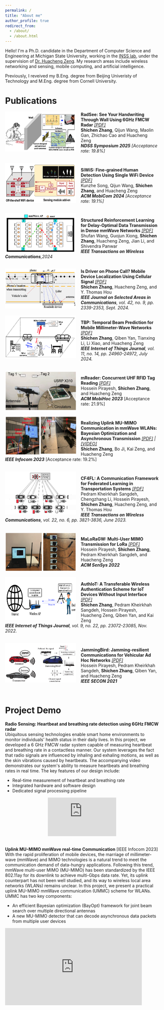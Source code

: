 ```yaml
---
permalink: /
title: "About me"
author_profile: true
redirect_from: 
  - /about/
  - /about.html
---
```


Hello! I'm a Ph.D. candidate in the Department of Computer Science and Engineering at Michigan State University, working in the [INSS lab](https://inss.egr.msu.edu), under the supervision of [Dr. Huacheng Zeng](https://inss.egr.msu.edu/team.html). My research areas include wireless networking and sensing, mobile computing, and artificial intelligence.  

Previously, I reveived my B.Eng. degree from Beijing Univeristy of Technology and M.Eng. degree from Cornell University. 

  
Publications 
======
<img src="/images/Radsee_teaser.png" align="left" style="vertical-align: middle; width: 233px; height: 130px;  margin-right: 15px;">

<b>RadSee: See Your Handwriting Through Wall Using 6GHz FMCW Radar</b> <I>[[PDF]](/files/Shichen25_NDSS_Radsee.pdf)</i><br>
<b>Shichen Zhang</b>, Qijun Wang, Maolin Gan, Zhichao Cao and Huacheng Zeng<br>
<I><b>NDSS Symposium 2025</b> \[Acceptance rate: 19.8%\]</i> <br>

<br clear="left">

<img src="/images/Swis_teaser.png" align="left" style="vertical-align: middle; width: 233px; height: 130px;  margin-right: 15px;">

<b>SiWiS: Fine-grained Human Detection Using Single WiFi Device</b> <I>[[PDF]](/files/mobicom24-final.pdf)</i><br>
Kunzhe Song, Qijun Wang, <b>Shichen Zhang</b>, and Huacheng Zeng<br>
<I><b>ACM MobiCom 2024</b> \[Acceptance rate: 19.1%\]</i> <br>

<br clear="left">

<img src="/images/Rinf_teaser.png" align="left" style="vertical-align: middle; width: 233px; height: 130px;  margin-right: 15px; ">

<b>Structured Reinforcement Learning for Delay-Optimal Data Transmission in Dense mmWave
Networks</b> <I>[[PDF]](/files/RL_Dense_mmWave_IEEE_TWC_2024.pdf)</i><br>
Shufan Wang, Guojun Xiong, <b>Shichen Zhang</b>, Huacheng Zeng, Jian Li, and Shivendra Panwar  
<I><b>IEEE Transactions on Wireless Communications</b>,2024</i> <br>

<br clear="left">

<img src="/images/PhoneLoc_teaser.png" align="left" style="vertical-align: middle; width: 233px; height: 130px; margin-right: 15px;">
<b>Is Driver on Phone Call? Mobile Device Localization Using Cellular Signal</b> <i><a href="/files/Shichen24_JSAC_PhoLoc.pdf">[PDF]</a></i><br>
<b>Shichen Zhang</b>, Huacheng Zeng, and Y. Thomas Hou<br>
<i><b>IEEE Journal on Selected Areas in Communications</b>, vol. 42, no. 9, pp. 2339-2353, Sept. 2024.</i><br>

<br clear="left">

<img src="/images/TBP_teaser.png" align="left" style="vertical-align: middle; width: 233px; height: 140px; margin-right: 15px;">

<b>TBP: Temporal Beam Prediction for Mobile Millimeter-Wave Networks</b> <i><a href="/files/tbp_shichen2024.pdf">[PDF]</a></i><br>
<b>Shichen Zhang</b>, Qiben Yan, Tianxing Li, Li Xiao, and Huacheng Zeng<br>
<i><b>IEEE Internet of Things Journal</b>, vol. 11, no. 14, pp. 24960-24972, July 2024.</i><br>

<br clear="left">

<img src="/images/mReader_teaser.png" align="left" style="vertical-align: middle; width: 233px; height: 130px; margin-right: 15px;">

<b>mReader: Concurrent UHF RFID Tag Reading</b> <i><a href="/files/mreader2023.pdf">[PDF]</a></i><br>
Hossein Pirayesh, <b>Shichen Zhang</b>, and Huacheng Zeng<br>
<i><b>ACM MobiHoc 2023</b></i> [Acceptance rate: 21.9%]<br>

<br clear="left">

<img src="/images/Beamforming_teaser.png" align="left" style="vertical-align: middle; width: 233px; height: 130px; margin-right: 15px;">

<b>Realizing Uplink MU-MIMO Communication in mmWave WLANs: Bayesian Optimization and Asynchronous Transmission</b> <i><a href="/files/shichen23_beamforming_infocom.pdf">[PDF]</a> | <a href="https://youtu.be/Q2Bk7i6O5mg?si=VcKf3Wqf6PIlwBTb">[VIDEO]</a></i><br>
<b>Shichen Zhang</b>, Bo Ji, Kai Zeng, and Huacheng Zeng<br>
<i><b>IEEE Infocom 2023</b></i> [Acceptance rate: 19.2%]<br>

<br clear="left">

<img src="/images/CF4FL_teaser.png" align="left" style="vertical-align: middle; width: 233px; height: 140px; margin-right: 15px;">

<b>CF4FL: A Communication Framework for Federated Learning in Transportation Systems</b> <i><a href="/files/Pedram22_TWC_CF4FL.pdf">[PDF]</a></i><br>
Pedram Kheirkhah Sangdeh, Chengzhang Li, Hossein Pirayesh, <b>Shichen Zhang</b>, Huacheng Zeng, and Y. Thomas Hou<br>
<i><b>IEEE Transactions on Wireless Communications</b>, vol. 22, no. 6, pp. 3821-3836, June 2023.</i><br>

<br clear="left">

<img src="/images/MaLoRaGW_teaser.png" align="left" style="vertical-align: middle; width: 233px; height: 130px; margin-right: 15px;">

<b>MaLoRaGW: Multi-User MIMO Transmission for LoRa</b> <i><a href="/files/Hossein22_Sensys_MaLoRaGW.pdf">[PDF]</a></i><br>
Hossein Pirayesh, <b>Shichen Zhang</b>, Pedram Kheirkhah Sangdeh, and Huacheng Zeng<br>
<i><b>ACM SenSys 2022</b></i><br>

<br clear="left">

<img src="/images/AuthIoT_teaser.png" align="left" style="vertical-align: middle; width: 233px; height: 140px; margin-right: 15px;">

<b>AuthIoT: A Transferable Wireless Authentication Scheme for IoT Devices Without Input Interface</b> <i><a href="/files/Shichen22_JIoT_AuthIoT.pdf">[PDF]</a></i><br>
<b>Shichen Zhang</b>, Pedram Kheirkhah Sangdeh, Hossein Pirayesh, Huacheng Zeng, Qiben Yan, and Kai Zeng<br>
<i><b>IEEE Internet of Things Journal</b>, vol. 9, no. 22, pp. 23072-23085, Nov. 2022.</i><br>

<br clear="left">

<img src="/images/JammingBird_teaser.png" align="left" style="vertical-align: middle; width: 233px; height: 130px; margin-right: 15px;">

<b>JammingBird: Jamming-resilient Communications for Vehicular Ad Hoc Networks</b> <i><a href="/files/Hossein_JammingBird.pdf">[PDF]</a></i><br>
Hossein Pirayesh, Pedram Kheirkhah Sangdeh, <b>Shichen Zhang</b>, Qiben Yan, and Huacheng Zeng<br>
<i><b>IEEE SECON 2021</b></i><br>

<br clear="left">



Project Demo
======
**Radio Sensing: Heartbeat and breathing rate detection using 6GHz FMCW radar**  
Ubiquitous sensing technologies enable smart home environments to monitor individuals' health status in their daily lives. In this project, we developed a 6 GHz FMCW radar system capable of measuring heartbeat and breathing rate in a contactless manner. Our system leverages the fact that radio signals are influenced by inhaling and exhaling motions, as well as the skin vibrations caused by heartbeats. The accompanying video demonstrates our system's ability to measure heartbeats and breathing rates in real time. The key features of our design include:

* Real-time measurement of heartbeat and breathing rate
* Integrated hardware and software design
* Dedicated signal processing pipeline

<div style="text-align: center;">
<iframe width="224" height="126" src="https://www.youtube.com/embed/TeO4zp0u8HI?si=nSz2HQUC85IMfgSU" title="YouTube video player" frameborder="0" allow="accelerometer; autoplay; clipboard-write; encrypted-media; gyroscope; picture-in-picture; web-share" referrerpolicy="strict-origin-when-cross-origin" allowfullscreen></iframe>
</div>

<br>

**Uplink MU-MIMO mmWave real-time Communication** \[IEEE Infocom 2023\]   
With the rapid proliferation of mobile devices, the marriage of millimeter-wave (mmWave) and MIMO technologies is a natural trend to meet the communication demand of data-hungry applications. Following this trend, mmWave multi-user MIMO (MU-MIMO) has been standardized by the IEEE 802.11ay for its downlink to achieve multi-Gbps data rate. Yet, its uplink counterpart has not been well studied, and its way to wireless local area networks (WLANs) remains unclear. In this project, we present a practical uplink MU-MIMO mmWave communication (UMMC) scheme for WLANs. UMMC has two key components: 

* An efficient Bayesian optimization (BayOpt) framework for joint beam search over multiple directional antennas
* A new MU-MIMO detector that can decode asynchronous data packets from multiple user devices

<iframe width="448" height="252" src="https://www.youtube.com/embed/Q2Bk7i6O5mg?si=Zbb9m_KIOPGpJF4R" title="YouTube video player" frameborder="0" allow="accelerometer; autoplay; clipboard-write; encrypted-media; gyroscope; picture-in-picture; web-share" referrerpolicy="strict-origin-when-cross-origin" allowfullscreen></iframe> 

<br>

<body>
<script type='text/javascript' id='clustrmaps' src='//cdn.clustrmaps.com/map_v2.js?cl=ffffff&w=300&t=n&d=XnBiPwE1M7VX53IjAt_1zAUkN3D9FZS8_tJKHgrgEkc&co=2d78ad&cmo=3acc3a&cmn=ff5353&ct=ffffff'></script></body>


